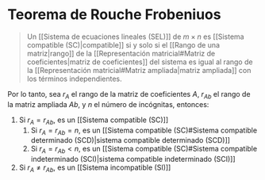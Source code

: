 # Teorema de Rouche Frobeniuos

> Un [[Sistema de ecuaciones lineales (SEL)]] de $m \times n$ es [[Sistema compatible (SC)|compatible]] si y solo si el [[Rango de una matriz|rango]] de la [[Representación matricial#Matriz de coeficientes|matriz de coeficientes]] del sistema es igual al rango de la [[Representación matricial#Matriz ampliada|matriz ampliada]] con los términos independientes.

Por lo tanto, sea $r_A$ el rango de la matriz de coeficientes $A$, $r_{Ab}$ el rango de la matriz ampliada $Ab$, y $n$ el número de incógnitas, entonces:

1. Si $r_A = r_{Ab}$, es un [[Sistema compatible (SC)]]
	1. Si $r_A = r_{Ab} = n$, es un [[Sistema compatible (SC)#Sistema compatible determinado (SCD)|sistema compatible determinado (SCD)]]
	2. Si $r_A = r_{Ab} < n$, es un [[Sistema compatible (SC)#Sistema compatible indeterminado (SCI)|sistema compatible indeterminado (SCI)]]
2. Si $r_A \neq r_{Ab}$, es un [[Sistema incompatible (SI)]]
